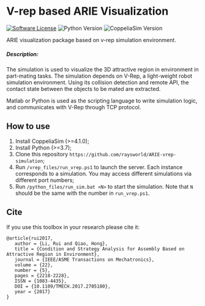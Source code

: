 # V-rep based ARIE Visualization
<p>
    <a href="https://github.com/raysrobotics/ARIE-matlab-rprh/blob/master/LICENSE"><img alt="Software License" src="https://img.shields.io/badge/license-CASIA-blue.svg"></a>
    <a><img alt="Python Version" src="https://img.shields.io/badge/python-3.7-yellow.svg"></a>
    <a><img alt="CoppeliaSim Version" src="https://img.shields.io/badge/CoppeliaSim-4.1.0-yellow.svg"></a>
</p>


ARIE visualization package based on v-rep simulation environment.

##### Description:

The simulation is used to visualize the 3D attractive region in environment in part-mating tasks. The simulation depends on V-Rep, a light-weight robot simulation environment. Using its collision detection and remote API, the contact state between the objects to be mated are extracted. 

Matlab or Python is used as the scripting language to write simulation logic, and communicates with V-Rep through TCP protocol.



## How to use

1. Install CoppeliaSim (>=4.1.0);
2. Install Python (>=3.7);
3. Clone this repository `https://github.com/raysworld/ARIE-vrep-simulation`;
4. Run `/vrep_files/run_vrep.ps1` to launch the server. Each instance corresponds to a simulation. You may access different simulations via different port numbers;
5. Run `/python_files/run_sim.bat <N>` to start the simulation. Note that `N` should be the same with the number in `run_vrep.ps1`.



## Cite

If you use this toolbox in your research please cite it:

```
@article{rui2017,
   author = {Li, Rui and Qiao, Hong},
   title = {Condition and Strategy Analysis for Assembly Based on Attractive Region in Environment},
   journal = {IEEE/ASME Transactions on Mechatronics},
   volume = {22},
   number = {5},
   pages = {2218-2228},
   ISSN = {1083-4435},
   DOI = {10.1109/TMECH.2017.2705180},
   year = {2017}
}

```

